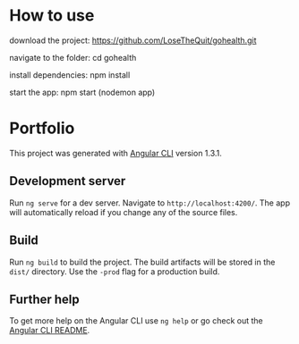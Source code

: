 # How to use

download the project: 
https://github.com/LoseTheQuit/gohealth.git

navigate to the folder:
cd gohealth

install dependencies:
npm install

start the app:
npm start (nodemon app)

# Portfolio

This project was generated with [Angular CLI](https://github.com/angular/angular-cli) version 1.3.1.

## Development server

Run `ng serve` for a dev server. Navigate to `http://localhost:4200/`. The app will automatically reload if you change any of the source files.
 
## Build

Run `ng build` to build the project. The build artifacts will be stored in the `dist/` directory. Use the `-prod` flag for a production build.
 
## Further help

To get more help on the Angular CLI use `ng help` or go check out the [Angular CLI README](https://github.com/angular/angular-cli/blob/master/README.md).
